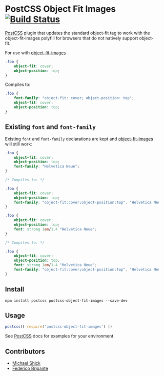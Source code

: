 # PostCSS Object Fit Images [![Build Status][ci-img]][ci]

[PostCSS] plugin that updates the standard object-fit tag to work with the object-fit-images polyfill for browsers that do not natively support object-fit..

[PostCSS]: https://github.com/postcss/postcss
[ci-img]:  https://travis-ci.org/ronik-design/postcss-object-fit-images.svg
[ci]:      https://travis-ci.org/ronik-design/postcss-object-fit-images

For use with [object-fit-images](https://github.com/bfred-it/object-fit-images)

```css
.foo {
    object-fit: cover;
    object-position: top;
}
```

Compiles to:

```css
.foo {
    font-family: "object-fit: cover; object-position: top";
    object-fit: cover;
    object-position: top;
}
```

## Existing `font` and `font-family`

Existing `font` and `font-family` declarations are kept and [object-fit-images](https://github.com/bfred-it/object-fit-images) will still work:

```css
.foo {
    object-fit: cover;
    object-position: top;
    font-family: "Helvetica Neue";
}

/* Compiles to: */

.foo {
    object-fit: cover;
    object-position: top;
    font-family: "object-fit:cover;object-position:top", "Helvetica Neue";
}
```

```css
.foo {
    object-fit: cover;
    object-position: top;
    font: strong 1em/1.4 "Helvetica Neue";
}

/* Compiles to: */

.foo {
    object-fit: cover;
    object-position: top;
    font: strong 1em/1.4 "Helvetica Neue";
    font-family: "object-fit:cover;object-position:top", "Helvetica Neue";
}
```

## Install
```
npm install postcss postcss-object-fit-images --save-dev
```

## Usage

```js
postcss([ require('postcss-object-fit-images') ])
```

See [PostCSS] docs for examples for your environment.

## Contributors

* [Michael Shick](https://www.github.com/mshick)
* [Federico Brigante](https://www.github.com/bfred-it)
